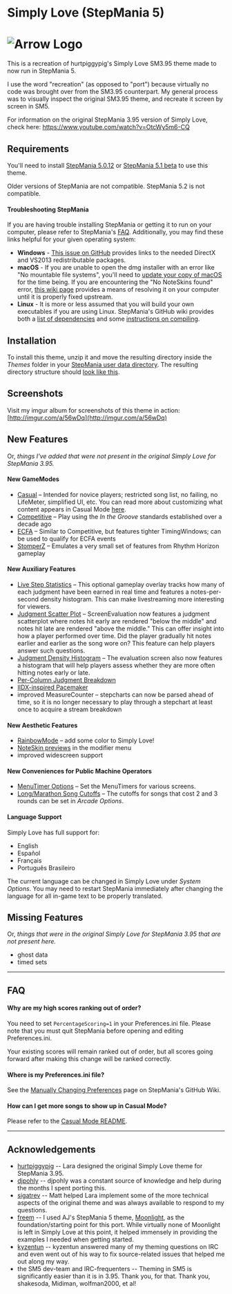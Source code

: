 # Simply Love (StepMania 5)

![Arrow Logo](http://i.imgur.com/FyeguCQ.png)
======================

This is a recreation of hurtpiggypig's Simply Love SM3.95 theme made to now run in StepMania 5.

I use the word "recreation" (as opposed to "port") because virtually no code was brought over from the SM3.95 counterpart.  My general process was to visually inspect the original SM3.95 theme, and recreate it screen by screen in SM5.

For information on the original StepMania 3.95 version of Simply Love, check here:
https://www.youtube.com/watch?v=OtcWy5m6-CQ



## Requirements

You'll need to install [StepMania 5.0.12](https://github.com/stepmania/stepmania/releases/tag/v5.0.12) or [StepMania 5.1 beta](https://github.com/stepmania/stepmania/releases/tag/v5.1.0-b2) to use this theme.

Older versions of StepMania are not compatible.  StepMania 5.2 is not compatible.

#### Troubleshooting StepMania

If you are having trouble installing StepMania or getting it to run on your computer, please refer to StepMania's [FAQ](http://www.stepmania.com/faq/).  Additionally, you may find these links helpful for your given operating system:

  * **Windows** -  [This issue on GitHub](https://github.com/stepmania/stepmania-site/issues/64) provides links to the needed DirectX and VS2013 redistributable packages.
  * **macOS** - If you are unable to open the dmg installer with an error like "No mountable file systems", you'll need to [update your copy of macOS](https://github.com/stepmania/stepmania/issues/1726) for the time being. If you are encountering the "No NoteSkins found" error, [this wiki page](https://github.com/dguzek/Simply-Love-SM5/wiki/Installing-StepMania-5.1-beta-on-macOS) provides a means of resolving it on your computer until it is properly fixed upstream.
  * **Linux** - It is more or less assumed that you will build your own executables if you are using Linux.  StepMania's GitHub wiki provides both a [list of dependencies](https://github.com/stepmania/stepmania/wiki/Linux-Dependencies) and some [instructions on compiling](https://github.com/stepmania/stepmania/wiki/Compiling-StepMania).


## Installation

To install this theme, unzip it and move the resulting directory inside the *Themes* folder in your [StepMania user data directory](https://github.com/stepmania/stepmania/wiki/User-Data-Locations).  The resulting directory structure should [look like this](http://www.personal.psu.edu/djg270/sites/sm5/?open=11-4).

## Screenshots

Visit my imgur album for screenshots of this theme in action: [http://imgur.com/a/56wDq](http://imgur.com/a/56wDq)


## New Features
Or, *things I've added that were not present in the original Simply Love for StepMania 3.95.*

#### New GameModes

* [Casual](http://i.imgur.com/zLLhDWQh.png) – Intended for novice players; restricted song list, no failing, no LifeMeter, simplified UI, etc.  You can read more about customizing what content appears in Casual Mode [here](./CasualMode-README.md).
* [Competitive](http://i.imgur.com/HS03hhJh.png) – Play using the *In the Groove* standards established over a decade ago
* [ECFA](http://i.imgur.com/teZtlbih.png) – Similar to Competitive, but features tighter TimingWindows; can be used to qualify for ECFA events
* [StomperZ](http://i.imgur.com/dOKTpVbh.png) – Emulates a very small set of features from Rhythm Horizon gameplay

#### New Auxiliary Features

  * [Live Step Statistics](https://imgur.com/w4ddgSK.png) – This optional gameplay overlay tracks how many of each judgment have been earned in real time and features a notes-per-second density histogram.  This can make livestreaming more interesting for viewers.
  * [Judgment Scatter Plot](https://i.imgur.com/JK5Li2w.png) – ScreenEvaluation now features a judgment scatterplot where notes hit early are rendered "below the middle" and notes hit late are rendered "above the middle." This can offer insight into how a player performed over time. Did the player gradually hit notes earlier and earlier as the song wore on? This feature can help players answer such questions.
  * [Judgment Density Histogram](https://i.imgur.com/FAuieAf.png) – The evaluation screen also now features a histogram that will help players assess whether they are more often hitting notes early or late.
  * [Per-Column Judgment Breakdown](https://imgur.com/ErcvncM.png)
  * [IIDX-inspired Pacemaker](http://i.imgur.com/NwN8Fnbh.png)
  * improved MeasureCounter – stepcharts can now be parsed ahead of time, so it is no longer necessary to play through a stepchart at least once to acquire a stream breakdown

#### New Aesthetic Features
 * [RainbowMode](http://i.imgur.com/aKsvrcch.png) – add some color to Simply Love!
 * [NoteSkin previews](https://imgur.com/NyHJGjc.png) in the modifier menu
 * improved widescreen support

#### New Conveniences for Public Machine Operators
  * [MenuTimer Options](http://imgur.com/DPffsdQh.png) – Set the MenuTimers for various screens.
  * [Long/Marathon Song Cutoffs](http://i.imgur.com/fzNJDVDh.png) – The cutoffs for songs that cost 2 and 3 rounds can be set in *Arcade Options*.

#### Language Support

Simply Love has full support for:

  * English
  * Español
  * Français
  * Português Brasileiro

The current language can be changed in Simply Love under *System Options*.  You may need to restart StepMania immediately after changing the language for all in-game text to be properly translated.

## Missing Features
Or, *things that were in the original Simply Love for StepMania 3.95 that are not present here.*

  * ghost data
  * timed sets


---

## FAQ

#### Why are my high scores ranking out of order?
You need to set `PercentageScoring=1` in your Preferences.ini file.  Please note that you must quit StepMania before opening and editing Preferences.ini.

Your existing scores will remain ranked out of order, but all scores going forward after making this change will be ranked correctly.

#### Where is my Preferences.ini file?
See the [Manually Changing Preferences](https://github.com/stepmania/stepmania/wiki/Manually-Changing-Preferences) page on StepMania's GitHub Wiki.

#### How can I get more songs to show up in Casual Mode?
Please refer to the [Casual Mode README](./CasualMode-README.md).

---

## Acknowledgements

* [hurtpiggypig](http://www.shirtpiggypig.com/) -- Lara designed the original Simply Love theme for StepMania 3.95.
* [djpohly](https://github.com/djpohly) -- djpohly was a constant source of knowledge and help during the months I spent porting this.
* [sigatrev](https://github.com/sigatrev) -- Matt helped Lara implement some of the more technical aspects of the original theme and was always available to respond to my questions.
* [freem](https://github.com/freem) -- I used AJ's StepMania 5 theme, [Moonlight](http://ssc.ajworld.net/?p=moonlight), as the foundation/starting point for this port.  While virtually none of Moonlight is left in Simply Love at this point, it helped immensely in providing the examples I needed when getting started.
* [kyzentun](https://github.com/kyzentun) -- kyzentun answered many of my theming questions on IRC and even went out of his way to fix source-related issues that helped me out along my way.
* the SM5 dev-team and IRC-frequenters -- Theming in SM5 is significantly easier than it is in 3.95.  Thank you, for that.  Thank you, shakesoda, Midiman, wolfman2000, et al!
